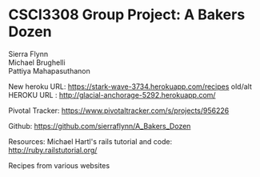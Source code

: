 CSCI3308 Group Project: A Bakers Dozen
=========================================

Sierra Flynn <br/>
Michael Brughelli <br/>
Pattiya Mahapasuthanon <br/>

New heroku URL: https://stark-wave-3734.herokuapp.com/recipes
old/alt HEROKU URL : http://glacial-anchorage-5292.herokuapp.com/

Pivotal Tracker: https://www.pivotaltracker.com/s/projects/956226

Github: https://github.com/sierraflynn/A_Bakers_Dozen

Resources:
Michael Hartl's rails tutorial and code:
http://ruby.railstutorial.org/

Recipes from various websites



